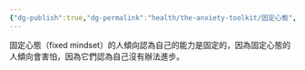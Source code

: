 ```yaml
---
{"dg-publish":true,"dg-permalink":"health/the-anxiety-toolkit/固定心態","permalink":"/health/the-anxiety-toolkit/固定心態/"}
---
```


固定心態（fixed mindset）的人傾向認為自己的能力是固定的，因為固定心態的人傾向會害怕，因為它們認為自己沒有辦法進步。